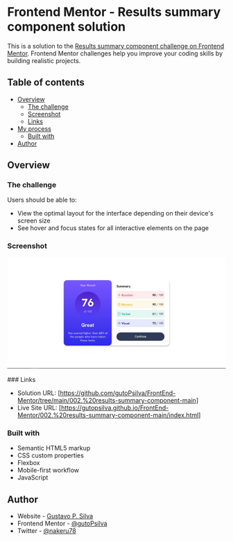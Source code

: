 # Frontend Mentor - Results summary component solution

This is a solution to the [Results summary component challenge on Frontend Mentor](https://www.frontendmentor.io/challenges/results-summary-component-CE_K6s0maV). Frontend Mentor challenges help you improve your coding skills by building realistic projects. 

## Table of contents

- [Overview](#overview)
  - [The challenge](#the-challenge)
  - [Screenshot](#screenshot)
  - [Links](#links)
- [My process](#my-process)
  - [Built with](#built-with)
- [Author](#author)

## Overview

### The challenge

Users should be able to:

- View the optimal layout for the interface depending on their device's screen size
- See hover and focus states for all interactive elements on the page

### Screenshot
<p align="center">
    <img src="design/screenshot.JPG" alt="screenshotDesktop">
</p>
### Links

- Solution URL: [https://github.com/gutoPsilva/FrontEnd-Mentor/tree/main/002.%20results-summary-component-main]
- Live Site URL: [https://gutopsilva.github.io/FrontEnd-Mentor/002.%20results-summary-component-main/index.html]

### Built with

- Semantic HTML5 markup
- CSS custom properties
- Flexbox
- Mobile-first workflow
- JavaScript

## Author

- Website - [Gustavo P. Silva](https://github.com/gutoPsilva)
- Frontend Mentor - [@gutoPsilva](https://www.frontendmentor.io/profile/gutoPsilva)
- Twitter - [@nakeru78](https://www.twitter.com/nakeru78)

